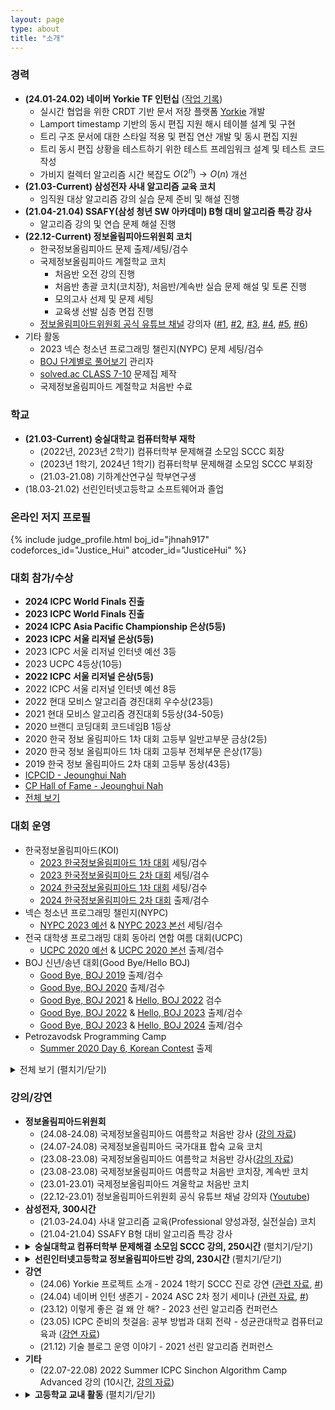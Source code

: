 ```yaml
---
layout: page
type: about
title: "소개"
---
```


### 경력
* **(24.01-24.02) 네이버 Yorkie TF 인턴십** ([작업 기록](/review/2024/03/30/naver-intern-review/))
  * 실시간 협업을 위한 CRDT 기반 문서 저장 플랫폼 [Yorkie](https://github.com/yorkie-team/yorkie) 개발
  * Lamport timestamp 기반의 동시 편집 지원 해시 테이블 설계 및 구현
  * 트리 구조 문서에 대한 스타일 적용 및 편집 연산 개발 및 동시 편집 지원
  * 트리 동시 편집 상황을 테스트하기 위한 테스트 프레임워크 설계 및 테스트 코드 작성
  * 가비지 컬렉터 알고리즘 시간 복잡도 $O(2^n) \rightarrow O(n)$ 개선
* **(21.03-Current) 삼성전자 사내 알고리즘 교육 코치**
  * 임직원 대상 알고리즘 강의 실습 문제 준비 및 해설 진행
* **(21.04-21.04) SSAFY(삼성 청년 SW 아카데미) B형 대비 알고리즘 특강 강사**
  * 알고리즘 강의 및 연습 문제 해설 진행
* **(22.12-Current) 정보올림피아드위원회 코치**
  * 한국정보올림피아드 문제 출제/세팅/검수
  * 국제정보올림피아드 계절학교 코치
    * 처음반 오전 강의 진행
    * 처음반 총괄 코치(코치장), 처음반/계속반 실습 문제 해설 및 토론 진행
    * 모의고사 선제 및 문제 세팅
    * 교육생 선발 심층 면접 진행
  * [정보올림피아드위원회 공식 유튜브 채널](https://www.youtube.com/@ioikorea5159) 강의자 ([#1](https://youtu.be/8cSjBQtqEXY), [#2](https://youtu.be/BqqjWGPXNaQ), [#3](https://youtu.be/MKkIbMPggGY), [#4](https://youtu.be/Iv-KOgzQ-G8), [#5](https://youtu.be/XTY9a4W5t98), [#6](https://youtu.be/e7XnAlaD3TI))
* 기타 활동
  * 2023 넥슨 청소년 프로그래밍 챌린지(NYPC) 문제 세팅/검수
  * [BOJ 단계별로 풀어보기](https://www.acmicpc.net/step) 관리자
  * [solved.ac CLASS 7-10](https://solved.ac/class) 문제집 제작
  * 국제정보올림피아드 계절학교 처음반 수료

### 학교
* **(21.03-Current) 숭실대학교 컴퓨터학부 재학**
  * (2022년, 2023년 2학기) 컴퓨터학부 문제해결 소모임 SCCC 회장
  * (2023년 1학기, 2024년 1학기) 컴퓨터학부 문제해결 소모임 SCCC 부회장
  * (21.03-21.08) 기하계산연구실 학부연구생
* (18.03-21.02) 선린인터넷고등학교 소프트웨어과 졸업

### 온라인 저지 프로필
{% include judge_profile.html boj_id="jhnah917" codeforces_id="Justice_Hui" atcoder_id="JusticeHui" %}

### 대회 참가/수상
* **2024 ICPC World Finals 진출**
* **2023 ICPC World Finals 진출**
* **2024 ICPC Asia Pacific Championship 은상(5등)**
* **2023 ICPC 서울 리저널 은상(5등)**
* 2023 ICPC 서울 리저널 인터넷 예선 3등
* 2023 UCPC 4등상(10등)
* **2022 ICPC 서울 리저널 은상(5등)**
* 2022 ICPC 서울 리저널 인터넷 예선 8등
* 2022 현대 모비스 알고리즘 경진대회 우수상(23등)
* 2021 현대 모비스 알고리즘 경진대회 5등상(34-50등)
* 2020 브랜디 코딩대회 코드네임B 1등상
* 2020 한국 정보 올림피아드 1차 대회 고등부 일반고부문 금상(2등)
* 2020 한국 정보 올림피아드 1차 대회 고등부 전체부문 은상(17등)
* 2019 한국 정보 올림피아드 2차 대회 고등부 동상(43등)
* [ICPCID - Jeounghui Nah](https://icpc.global/ICPCID/E0RJ7B35QJIP)
* [CP Hall of Fame - Jeounghui Nah](https://cphof.org/profile/codeforces:justice_hui)
* [전체 보기](/about/award/)

### 대회 운영
* 한국정보올림피아드(KOI)
  * [2023 한국정보올림피아드 1차 대회](https://koi.or.kr/koi/2023/1/) 세팅/검수
  * [2023 한국정보올림피아드 2차 대회](https://koi.or.kr/koi/2023/2/) 세팅/검수
  * [2024 한국정보올림피아드 1차 대회](https://koi.or.kr/koi/2023/2/) 세팅/검수
  * [2024 한국정보올림피아드 2차 대회](https://koi.or.kr/koi/2023/2/) 출제/검수
* 넥슨 청소년 프로그래밍 챌린지(NYPC)
  * [NYPC 2023 예선](https://nypc.github.io/2023) & [NYPC 2023 본선](https://nypc.github.io/2023) 세팅/검수
* 전국 대학생 프로그래밍 대회 동아리 연합 여름 대회(UCPC)
  * [UCPC 2020 예선](http://icpc.me/c/521) & [UCPC 2020 본선](http://icpc.me/c/524) 출제/검수
* BOJ 신년/송년 대회(Good Bye/Hello BOJ)
  * [Good Bye, BOJ 2019](http://icpc.me/c/497) 출제/검수
  * [Good Bye, BOJ 2020](http://icpc.me/c/578) 출제/검수
  * [Good Bye, BOJ 2021](http://icpc.me/c/744) & [Hello, BOJ 2022](http://icpc.me/c/753) 검수
  * [Good Bye, BOJ 2022](http://icpc.me/c/928) & [Hello, BOJ 2023](http://icpc.me/c/936) 출제/검수
  * [Good Bye, BOJ 2023](http://icpc.me/c/1221) & [Hello, BOJ 2024](https://icpc.me/c/1229) 출제/검수
* Petrozavodsk Programming Camp
  * [Summer 2020 Day 6, Korean Contest](https://official.contest.yandex.com/ptz-summer-2020/contest/19421/standings/) 출제

<details markdown="1">
<summary>전체 보기 (펼치기/닫기)</summary>
<ul>
  {% for item in site.data.contest %}
    <li>
      {% if item.important %} <b> {% endif %}
      ({{ item.date }}) {{ item.name }} {{ item.role }} ({% if item.link %}<a href="{{ item.link }}">{% endif %}{{ item.site }}{% if item.link %}</a>{% endif %})
      {% if item.important %} </b> {% endif %}
    </li>
  {% endfor %}
</ul>
</details>

### 강의/강연
<ul>

  <li><b>정보올림피아드위원회</b>
    <ul>
      <li>(24.08-24.08) 국제정보올림피아드 여름학교 처음반 강사 (<a href="https://github.com/justiceHui/SSU-SCCC-Study/blob/master/uncategorized-slides/2024-08-ioi-summer-day6-dp.pdf">강의 자료</a>)</li>
      <li>(24.07-24.08) 국제정보올림피아드 국가대표 합숙 교육 코치</li>
      <li>(23.08-23.08) 국제정보올림피아드 여름학교 처음반 강사(<a href="https://github.com/justiceHui/SSU-SCCC-Study/blob/master/uncategorized-slides/2023-08-ioi-summer-day6-greedy.pdf">강의 자료</a>)</li>
      <li>(23.08-23.08) 국제정보올림피아드 여름학교 처음반 코치장, 계속반 코치</li>
      <li>(23.01-23.01) 국제정보올림피아드 겨울학교 처음반 코치</li>
      <li>(22.12-23.01) 정보올림피아드위원회 공식 유튜브 채널 강의자 (<a href="https://www.youtube.com/@ioikorea5159">Youtube</a>)</li>
    </ul>
  </li>

  <li><b>삼성전자, 300시간</b>
    <ul>
      <li>(21.03-24.04) 사내 알고리즘 교육(Professional 양성과정, 실전실습) 코치</li>
      <li>(21.04-21.04) SSAFY B형 대비 알고리즘 특강 강사</li>
    </ul>
  </li>

  <li>
    <details>
      <summary><b>숭실대학교 컴퓨터학부 문제해결 소모임 SCCC 강의, 250시간</b> (펼치기/닫기)</summary>
      <ul>
        <li>(24.06-24.08) 2024 여름방학 ICPC 대비 연습</li>
        <li>(24.06-24.08) 2024 여름방학 기초 알고리즘 강의 (40시간)</li>
        <li>(24.03-24.05) 2024 1학기 기초 알고리즘 강의 (40시간)</li>
        <li>(24.01-24.02) 2023 겨울방학 알고리즘 강의 (10시간, <a href="https://github.com/justiceHui/SSU-SCCC-Study/tree/master/2023-winter-omakase">강의 자료</a>)</li>
        <li>(23.09-23.12) 2023 2학기 주간 문제 풀이 연습 (10시간)</li>
        <li>(23.09-23.11) 2023 2학기 중급 알고리즘 강의 (10시간)</li>
        <li>(23.09-23.11) 2023 2학기 기초 알고리즘 연습 (10시간)</li>
        <li>(23.06-23.08) 2023 여름방학 문제 출제 강의 (<a href="https://github.com/justiceHui/SSU-SCCC-Study/tree/master/2023-summer-problem-setting">강의 자료</a>)</li>
        <li>(23.06-23.07) 2023 여름방학 기초 알고리즘 강의 (40시간, <a href="https://github.com/justiceHui/SSU-SCCC-Study/tree/master/2023-summer-basic">강의 자료</a>)</li>
        <li>(23.03-23.06) 2023 1학기 주간 문제 풀이 연습 (10시간, <a href="https://github.com/justiceHui/SSU-SCCC-Study/tree/master/2023-spring-problem-solving">강의 자료</a>)</li>
        <li>(23.03-23.06) 2023 1학기 그룹 스터디 (10시간)</li>
        <li>(23.01-23.01) 2022 겨울방학 중급 알고리즘 강의 (10시간, <a href="https://github.com/justiceHui/SSU-SCCC-Study/tree/master/2022-winter-intermediate">강의 자료</a>)</li>
        <li>(22.12-23.01) 2022 겨울방학 고급 알고리즘 강의 (10시간, <a href="https://github.com/justiceHui/SSU-SCCC-Study/tree/master/2022-winter-adv">강의 자료</a>)</li>
        <li>(22.10-22.11) 2022 2학기 고급 알고리즘 강의 (10시간, <a href="https://github.com/justiceHui/SSU-SCCC-Study/tree/master/2022-autumn-adv">강의 자료</a>)</li>
        <li>(22.09-22.11) 2022 2학기 기초 알고리즘 강의 (20시간)</li>
        <li>(22.05-22.06) 2022 1학기 기초 알고리즘 강의 (20시간, <a href="https://github.com/justiceHui/SSU-SCCC-Study/tree/master/2022-spring-basic">강의 자료</a>)</li>
      </ul>
    </details>
  </li>

  <li>
    <details>
      <summary><b>선린인터넷고등학교 정보올림피아드반 강의, 230시간</b> (펼치기/닫기)</summary>
      <ul>
        <li>(23.11-23.12) 알고리즘 심화 강의 (30시간)</li>
        <li>(23.09-23.11) 알고리즘과 문제해결 강의 (30시간)</li>
        <li>(22.10-22.11) 알고리즘 심화 강의 (30시간, <a href="https://github.com/justiceHui/Sunrin-SHARC/tree/master/2022-2nd">강의 자료</a>)</li>
        <li>(22.01-22.01) 이산수학 심화 강의 (30시간)</li>
        <li>(21.11-22.01) 알고리즘 심화 강의 (40시간, <a href="https://github.com/justiceHui/Sunrin-SHARC/tree/master/2021-2nd">강의 자료</a>)</li>
        <li>(21.10-21.10) 상업 경진 대회 대비 강의 (10시간)</li>
        <li>(21.09-21.11) 알고리즘과 문제해결 강의 (30시간, <a href="https://github.com/justiceHui/Sunrin-SHARC/tree/master/2021-2nd">강의 자료</a>)</li>
        <li>(21.06-21.07) 알고리즘과 이산수학 강의 (30시간, <a href="https://github.com/justiceHui/Sunrin-SHARC/tree/master/2021-1st">강의 자료</a>)</li>
      </ul>
    </details>
  </li>

  <li><b>강연</b>
    <ul>
      <li>(24.06) Yorkie 프로젝트 소개 - 2024 1학기 SCCC 진로 강연 (<a href="https://justicehui.github.io/review/2024/03/30/naver-intern-review/">관련 자료</a>, <a href="https://sccc.kr/study/2024/1/">#</a>)</li>
      <li>(24.04) 네이버 인턴 생존기 - 2024 ASC 2차 정기 세미나 (<a href="https://justicehui.github.io/review/2024/03/30/naver-intern-review/">관련 자료</a>, <a href="https://sccc.kr/study/2024/1/">#</a>)</li>
      <li>(23.12) 이렇게 좋은 걸 왜 안 해? - 2023 선린 알고리즘 컨퍼런스</li>
      <li>(23.05) ICPC 준비의 첫걸음: 공부 방법과 대회 전략 - 성균관대학교 컴퓨터교육과 (<a href="/etc/2023/05/30/icpc-preparation/">강연 자료</a>)</li>
      <li>(21.12) 기술 블로그 운영 이야기 - 2021 선린 알고리즘 컨퍼런스</li>
    </ul>
  </li>

  <li><b>기타</b>
    <ul>
      <li>(22.07-22.08) 2022 Summer ICPC Sinchon Algorithm Camp Advanced 강의 (10시간, <a href="https://github.com/justiceHui/SSU-SCCC-Study/tree/master/2022-summer-sinchon-intermediate">강의 자료</a>)</li>
    </ul>
  </li>

  <li>
    <details>
      <summary><b>고등학교 교내 활동</b> (펼치기/닫기)</summary>
      <ul>
        <li>(20.08-20.12) 선린인터넷고등학교 정보올림피아드반 <b>KOI 대비</b> 수업 (<a href = "https://github.com/justiceHui/Sunrin-SHARC/tree/master/2020-2nd">수업 자료</a>)</li>
        <li>(20.08-20.08) 선린인터넷고등학교 정보올림피아드반 <b>고급 알고리즘</b> 수업 (<a href = "https://github.com/justiceHui/Sunrin-SHARC/tree/master/2020-Summer">수업 자료</a>)</li>
        <li>(20.02-20.08) 선린인터넷고등학교 정보올림피아드반 고급 알고리즘 교재 집필</li>
        <li>(19.09-19.09) 소프트웨어 나눔축제(SSF 2019) 코딩 캠프 조교</li>
        <li>(19.08-19.09) 소프트웨어 나눔축제(SSF 2019) 코딩 캠프 교재 집필</li>
        <li>(19.05-19.07) 선린인터넷고등학교 프로그래밍 동아리(Unifox) 기초 자료구조/알고리즘 수업</li>
        <li>(19.04-19.05) 선린인터넷고등학교 정보올림피아드반 KOI 1차 대비 수업</li>
        <li>(19.01-19.01) 선린인터넷고등학교 신입생 특별 교육 조교</li>
        <li>(18.12-19.01) 선린인터넷고등학교 신입생 특별 교육 연습 문제 출제/검수/해설</li>
        <li>(18.09-18.11) 선린인터넷고등학교 알고리즘 스터디(Logic) 기초 알고리즘 수업</li>
        <li>(18.09-18.09) 교육 봉사 동아리(Hello Coding) 코딩 캠프 C언어 수업</li>
        <li>(18.09-18.09) 소프트웨어 나눔축제(SSF 2018) 코딩 캠프 조교</li>
      </ul>
    </details>
  </li>

</ul>
